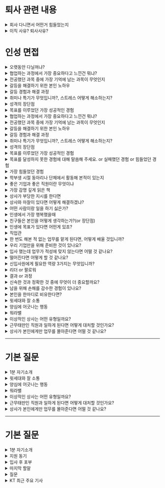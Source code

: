 <h1>퇴사 관련 내용</h1>

<details markdown = "1">
<summary>회사 다니면서 어떤거 힘들었는지</summary>
제가 가장 힘들었던 경험은, **의욕이 부족한 내부 구성원들과 함께 신규 사업을 만들어가야 했던 상황**이었습니다.
회사의 성장을 위해 신규 고객사를 발굴하고 제안 전략을 고민하는 것이 제 역할이었지만, 실제로는 고객 제안보다 사내 설득에 대부분의 에너지를 쏟아야 했던 적이 많았습니다.<br>
<br>
당시 저는 단순히 요청하는 데 그치지 않고, 본사에 계신 협업 부서 분들께 직접 성심당 빵을 전달하며 감사의 마음을 전하기도 했고, 사적으로 식사나 커피를 함께 하며 진솔한 대화를 통해 신뢰를 쌓고자 노력했습니다. 또한 협조가 필요한 자료나 산출물은 제가 먼저 초안을 작성해 전달하며 부담을 줄이려 했습니다. <br>
<br>
그 당시에는 매우 힘들었지만, 돌이켜보면 각 부서가 처한 현실과 애로사항을 이해하는 좋은 계기가 되었고, 결국 사업을 수주한 후에는 오히려 관계가 더 끈끈해지는 계기가 되었습니다.<br>
</details>

<details markdown = "1">
<summary>이직 사유? 퇴사사유?</summary>
우선 더 다양한 솔루션과 도메인을 경험하는 곳에서 역량을 쌓고 싶다는 욕심 떄문이였던 것 같습니다.<br>
현재 근무 중인 팀에서는 총 4개의 솔루션을 판매하고 있고, 이 중 실제 매출의 90% 이상이 두 개의 도구에 집중되어 있습니다. 특정 제품 중심의 영업은 안정적일 수 있지만, 다양한 산업군과 고객 니즈에 맞춰 제안 역량을 확장하기엔 한계가 있다는 고민이 생겼습니다.<br>
<br>
또한 매출에 대한 압박이 거의 없는 조직 분위기다 보니, 낙주가 발생해도 그 원인을 깊이 분석하거나 개선하려는 문화는 상대적으로 약했습니다. 저로서는 정량적인 목표 아래에서 매출 달성을 위해 치열하게 고민하고 행동하는 경험을 하고 싶었습니다. <br>
KT는 자체 솔루션뿐만아니라 파트너사와의 협업을 매우 다양한 제품과 산업군을 다루고 있고, 명확한 매출 목표를 기반으로 움직이는 조직으로 알고 있어 지원하게 되었습니다.<br>
</details>


<h1>인성 면접</h1>
<details markdown = "1">
<summary>오랫동안 다닐꺼냐?</summary>
네 오래다닐수 ~~ 정말 오고싶었던 기업인 만 뽑아주시면 최선~~
</details>

<details markdown = "1">
<summary>협업하는 과정에서 가장 중요하다고 느낀건 뭐냐?</summary>
저는 협업 과정에서 동료 간의 믿음이 구축되어 있는 것이 가장 중요하다고 생각합니다.<br>
팀원간의 믿음이 있어야지만 역할 분담 과정 뿐 아니라, 각자의 업무에 집중할 수 있고, <br>
서로 간의 소통 과정에서 각자의 의견이 존중받는다는 분위기가 형성되어 좋은 아이디어가 나올 수 있기 때문입니다.<br>
</details>

<details markdown = "1">
<summary>전공했던 과목 중에 가장 기억에 남는 과목이 무엇인지</summary>
저는 위성정보프로그래밍 및 실습이라는 가장 기억에 남는 것 같습니다. <br>
해당 과목에서 fortran이라는 언어를 바탕으로 처음으로 코딩에 접하게 되었습니다. <br>
이때 단순히 외우는 형식의 공부가 아니라, 해당 언어로 성적 관리 프로그램을 만들어보고 , 코드가 동작하는 것을 보고 IT 계열에 흥미를 느끼게됨.<br>
</details>

<details markdown = "1">
<summary>갈등을 해결하기 위한 본인 노하우</summary>
갈등 과정을 해결하기 위한 저만의 노하우는 서로 진솔한 얘기를 하고, 시간을 많이 가지는 것이라고 생각<br>
슈어소프트테크 근무 하던 당시, 사업을 위해 여러 팀에 업무 협조를 요청 드리는 과정에서 부담스러운 업무라는 이유로 협조가 어려워 조그마한 갈등이 생겼고 이를 해결한 경험이 있다.<br>
이때 저는 협조를 이끌어내고자 업무 적인 내용뿐만 아니라, 점심도 같이 먹고, 퇴근후 저녁에 맥주도 한잔하는 등 시간을 보내며 개인적인 얘기도 많이 하게 되었다.<br>
얘기하는 과정에서 팀장님 만의 애로사항을 경청한 후 같이 해결 방안을 고민하고, 앞으로 같이 발전적으로 나가보자는 얘기하며 최종적으로 협조를 이끌어냄<br>
</details>

<details markdown = "1">
<summary> 갈등 경험과 해결 과정</summary>
갈등 과정을 해결하기 위한 저만의 노하우는 갈등을 해결하기 위해 대화를 많이 <br>
슈어소프트테크 근무 하던 당시, 사업을 위해 여러 팀에 업무 협조를 요청 드리는 과정에서 부담스러운 업무라는 이유로 협조가 어려워 조그마한 갈등이 생겼고 이를 해결한 경험이 있다.<br>
이때 저는 해당 사업을 진행을 함으로써 얻을 수 있는 점을 강조하여 서로의 의견을 좁힐 수 있었고 최종적으로는 협조를 성공적으로 이끌어내게 되었다.<br>
</details>

<details markdown = "1">
<summary> 취미나 특기가 무엇입니까?, 스트레스 어떻게 해소하는지?</summary>
저는 개인적으로 배드민턴과 산책하는 것을 좋아한다.<br>
-> 걱정이 많을때  취미 활동을 하면 스트레스랑 답답한 마음이 해소. 특히 제가 왜 스트레스를 받고 어떻게 해나가야할지 생각이 정리되어서 좋아한다.<br>
-> 고탠션(28파운드), 헤드쪽에 실린 채<br>
<br>
특기 : 새로 만나는 사람과 서로 대화를 이어가는것에 자신있다.<br>
</details>

<details markdown = "1">
<summary> 성격의 장단점 </summary>
저의 가장 큰 장점은 공감능력을 바탕으로 한 의사소통 능력이라고 생각합니다.<br>
고등학교 때 친구들의 추천을 받아 또래상담가 역할을 맡게 되었고, 다양한 친구들의 고민을 들으며 같이 공감하고 소통하는 방법을배우게되었습니다.<br>
이러한 경험을 바탕으로 현재도 여러 사람들의 말을 잘 경청하고, 개개인의 상황에 맞게 대화를 이어나가며 좋은 관계를 맺어나가고 있습니다.<br>
단점은 때로 거절을 잘 못한다는 것입니다.<br>
실제 업무를 진행하면서, 제 업무 Role이 아닌것에 대해서도 고객 또는 내부 실무진 분들께서 요청하실 때 거절을 잘 못했었습니다.<br>
이때 도움 요청을 거절하지 못해, 제 업무 일정상 차질이 생겼던 적이 있습니다.<br>
현재는 도움 요청에 대해 가능한 한에서만 수락하고 불가능하다면 불가능한 이유를 객관적이고 솔직하게 이야기하면서 정중하게 거절하려고 노력하고 있습니다.<br>
앞으로 마주하는 단점도 성찰하면서 이를 극복하고자 노력<br>
<br>
장점 : 맡은 일은 밤을 세서라도 해내는 끈기와 책임감. 실제 학부 연구생, 회사에서도 고객사 일정에 최대한 맞추고, 사업을 수주하기 위해 야근을 자주하는 등 맡은일은 어떻게는 책임을 가져 하려했다.<br>
단점 : 가끔 주위 사람이 힘들때 해당 상황에 과몰입. 무엇이든 과한것은 자제 필요 너무 과몰입하지 않고 감정 절제하려 노력.<br>
단점 : 직설적이지 못하다는 단점. 팀프로젝트때 참여 안하는 팀원 있었음 -> 직접적으로 문제 제기를 못하고 업무를 나누 어 진행함 -> 지금은 상대방 감정을 존중하면서 필요한 상황엔 직설적으로 피드백을 주도록 노력하고있음<br>
</details>

<details markdown = "1">
<summary> 목표를 이루었던 가장 성공적인 경험</summary>
주도적으로 독일 기업의 사업을 메이킹해보자는 목표를 이뤄낸던 것이 가장 성공적 경험.<br>
당사의 경우 2021년을 마지막으로 독일 업체와의 계약이 끊긴 상황이였다. 당사 사업이 국내에 의존하는 비중이 너무 컸고, 저를 거둬주신 회사에게 감사하다는 마음으로 메이킹 하고 싶었다.<br>
이에 관련 독일 업체를 리스트업한다음에 메일을 보냈고, 한국에 지사가 있는 경우 직접 전화를 걸었다.<br>
이때 한국 완성차 업체를 대상으로 입찰에 참여하는 고객과 컨택이 되었고, 해당 기술용역을 위해 다양한 유관 부서에 협조를 요청하여 제안서를 전달드렸다.<br>
하지만 해당 고객사께서 최종적으로 한국 완성차 업체에 입찰에 떠 오래다닐수 ~~ 정말 오고싶었던 기업인 만 뽑아주시면 최선~~
</details>

<details markdown = "1">
<summary>협업하는 과정에서 가장 중요하다고 느낀건 뭐냐?</summary>
저는 협업 과정에서 동료 간의 믿음이 구축되어 있는 것이 가장 중요하다고 생각합니다.<br>
팀원간의 믿음이 있어야지만 역할 분담 과정 뿐 아니라, 각자의 업무에 집중할 수 있고, <br>
서로 간의 소통 과정에서 각자의 의견이 존중받는다는 분위기가 형성되어 좋은 아이디어가 나올 수 있기 때문입니다.<br>
</details>

<details markdown = "1">
<summary>전공했던 과목 중에 가장 기억에 남는 과목이 무엇인지</summary>
저는 위성정보프로그래밍 및 실습이라는 가장 기억에 남는 것 같습니다. <br>
해당 과목에서 fortran이라는 언어를 바탕으로 처음으로 코딩에 접하게 되었습니다. <br>
이때 단순히 외우는 형식의 공부가 아니라, 해당 언어로 성적 관리 프로그램을 만들어보고 , 코드가 동작하는 것을 보고 IT 계열에 흥미를 느끼게됨.<br>
</details>

<details markdown = "1">
<summary>갈등을 해결하기 위한 본인 노하우</summary>
갈등 과정을 해결하기 위한 저만의 노하우는 서로 진솔한 얘기를 하고, 시간을 많이 가지는 것이라고 생각<br>
슈어소프트테크 근무 하던 당시, 사업을 위해 여러 팀에 업무 협조를 요청 드리는 과정에서 부담스러운 업무라는 이유로 협조가 어려워 조그마한 갈등이 생겼고 이를 해결한 경험이 있다.<br>
이때 저는 협조를 이끌어내고자 업무 적인 내용뿐만 아니라, 점심도 같이 먹고, 퇴근후 저녁에 맥주도 한잔하는 등 시간을 보내며 개인적인 얘기도 많이 하게 되었다.<br>
얘기하는 과정에서 팀장님 만의 애로사항을 경청한 후 같이 해결 방안을 고민하고, 앞으로 같이 발전적으로 나가보자는 얘기하며 최종적으로 협조를 이끌어냄<br>
</details>

<details markdown = "1">
<summary> 갈등 경험과 해결 과정</summary>
갈등 과정을 해결하기 위한 저만의 노하우는 갈등을 해결하기 위해 대화를 많이 <br>
슈어소프트테크 근무 하던 당시, 사업을 위해 여러 팀에 업무 협조를 요청 드리는 과정에서 부담스러운 업무라는 이유로 협조가 어려워 조그마한 갈등이 생겼고 이를 해결한 경험이 있다.<br>
이때 저는 해당 사업을 진행을 함으로써 얻을 수 있는 점을 강조하여 서로의 의견을 좁힐 수 있었고 최종적으로는 협조를 성공적으로 이끌어내게 되었다.<br>
</details>

<details markdown = "1">
<summary> 취미나 특기가 무엇입니까?, 스트레스 어떻게 해소하는지?</summary>
저는 개인적으로 배드민턴과 산책하는 것을 좋아한다.<br>
-> 걱정이 많을때  취미 활동을 하면 스트레스랑 답답한 마음이 해소. 특히 제가 왜 스트레스를 받고 어떻게 해나가야할지 생각이 정리되어서 좋아한다.<br>
-> 고탠션(28파운드), 헤드쪽에 실린 채<br>
<br>
특기 : 새로 만나는 사람과 서로 대화를 이어가는것에 자신있다.<br>
</details>

<details markdown = "1">
<summary> 성격의 장단점 </summary>
저의 가장 큰 장점은 공감능력을 바탕으로 한 의사소통 능력이라고 생각합니다.<br>
고등학교 때 친구들의 추천을 받아 또래상담가 역할을 맡게 되었고, 다양한 친구들의 고민을 들으며 같이 공감하고 소통하는 방법을배우게되었습니다.<br>
이러한 경험을 바탕으로 현재도 여러 사람들의 말을 잘 경청하고, 개개인의 상황에 맞게 대화를 이어나가며 좋은 관계를 맺어나가고 있습니다.<br>
단점은 때로 거절을 잘 못한다는 것입니다.<br>
실제 업무를 진행하면서, 제 업무 Role이 아닌것에 대해서도 고객 또는 내부 실무진 분들께서 요청하실 때 거절을 잘 못했었습니다.<br>
이때 도움 요청을 거절하지 못해, 제 업무 일정상 차질이 생겼던 적이 있습니다.<br>
현재는 도움 요청에 대해 가능한 한에서만 수락하고 불가능하다면 불가능한 이유를 객관적이고 솔직하게 이야기하면서 정중하게 거절하려고 노력하고 있습니다.<br>
앞으로 마주하는 단점도 성찰하면서 이를 극복하고자 노력<br>
<br>
장점 : 맡은 일은 밤을 세서라도 해내는 끈기와 책임감. 실제 학부 연구생, 회사에서도 고객사 일정에 최대한 맞추고, 사업을 수주하기 위해 야근을 자주하는 등 맡은일은 어떻게는 책임을 가져 하려했다.<br>
단점 : 가끔 주위 사람이 힘들때 해당 상황에 과몰입. 무엇이든 과한것은 자제 필요 너무 과몰입하지 않고 감정 절제하려 노력.<br>
단점 : 직설적이지 못하다는 단점. 팀프로젝트때 참여 안하는 팀원 있었음 -> 직접적으로 문제 제기를 못하고 업무를 나누 어 진행함 -> 지금은 상대방 감정을 존중하면서 필요한 상황엔 직설적으로 피드백을 주도록 노력하고있음<br>
</details>

<details markdown = "1">
<summary> 목표를 이루었던 가장 성공적인 경험</summary>
에게 가장 성공적인 경험은 ‘독일 기업과의 신규 사업을 주도적으로 성사시키겠다’는 목표를 실현한 것입니다.<br>
당사는 2021년 마지막으로 독일 업체와의 협업이 법적 다툼으로까지 이어져 계약이 종료되었고, 업계 내에서도 평판이 좋지 않은 상황이었습니다. 전체 매출의 상당 부분을 국내에 의존하고 있던 터라, 회사를 도와야겠다는 책임감과 감사한 마음으로 해외 사업을 새롭게 열어보고자 결심했습니다.<br>
<br>
우선 관련 독일 업체를 리스트업한 후, 이메일을 보내고 한국에 지사가 있는 경우에는 직접 전화를 걸어 소통을 시도했습니다. 그 결과, 한국 완성차 업체 대상 입찰에 참여하고 있는 한 독일 고객사와 연결되었고, 해당 기술 용역 제안을 위해 사내 여러 유관 부서와 협업하여 제안서를 전달드렸습니다.
<br>
비록 최초 제안은 고객사가 입찰에서 최종 낙찰을 받으면서 무산되었지만, 저희의 기술력과 대응력을 높이 평가해 주신 덕분에 이후 두 건의 신규 프로젝트에 함께 참여할 기회를 얻었고, 모두 성공적으로 계약을 체결할 수 있었습니다.
<br>
</details>

<details markdown = "1">
<summary> 목표를 달성하지 못한 경험에 대해 말씀해 주세요. or 실패했던 경험 or 힘들었던 경험 </summary>
학부 시절, 저는 수석으로 졸업하는 것을 목표로 삼았으나 달성하지 못한 경험이 있습니다.<br>
이때 저는 흥미가 가는 과목에 대해서는 성적이 좋았으나, 재미가 없다고 느껴진 특정 전공 과목들에 대한 성적이 좋지 못하였습니다.<br>
이 경험을 통해 제가 관심을 가지 않았던 부분에 대해서도 진지한 태도로 접근해야 하며, 큰 목표를 이루기 위해서는 세부적인 요소 하나하나에 무관심하거나 소홀히 해서는 안된다는 점을 깨달았습니다.<br>
<br>
</details>

<details markdown = "1">
<summary> 가장 힘들었던 경험</summary>
이전 독일 업체와의 계약이 2021년 법적 분쟁으로까지 이어졌던 이력이 있었고, 해당 업체의 검토 기준은 국내 고객사에 비해 두 배 이상 까다로웠습니다. 이러한 배경 때문에 내부적으로 부정적인 인식이 강했고, 협조를 얻는 데 큰 어려움이 있었습니다.<br>

저는 해당 업무가 기존에 수행하던 업무와 본질적으로 큰 차이가 없다는 점을 강조하기 위해 관련 논문 및 공식 문서들을 수집해 전달했고, 이 사업을 통해 향후 어떤 비전을 기대할 수 있는지 구체적으로 제시하며 설득을 시도했습니다.<br>

업무적으로 제가 할 수 있는 모든 지원을 다했음에도 불구하고, 협조를 요청한 세 팀 중 두 팀의 동의를 얻지 못했던 점이 가장 힘들었습니다.<br>

이후에는 단순한 논리적 설득이 아닌, 사람 간 신뢰를 기반으로 한 소통이 필요하다고 느꼈고, 해당 팀의 팀장님들과 점심 식사, 커피 미팅, 저녁 자리 등을 통해 진심 어린 대화를 나누고, 출장을 기차타고 가신 경우 제가 역에 데리러 가는등 관계를 쌓기 위해 노력하여 최종적으로 업무 협조를 받게 되었다..<br>

이 경험을 통해 ‘일도 결국 사람과 사람이 하는 일’이며, 내부 설득과 관계 형성을 위한 ‘내부 영업’도 매우 중요하다는 점을 깊이 깨닫게 되었습니다.
<br>
</details>

<details markdown = "1">
<summary> 학부생 시절 동아리나 단체에서 활동해 본적이 있는지 </summary>
학부생 시절 학과 내 축구 동아리에 가입하여 활동하였고, 학생회에서 대내협력부장을 맡아 학과 여러 행사에 참여를 요청드렸습니다.<br>
그리고 연구실에서 학부 연구생 활동을 하였고, 현재 다니는 회사에서는 독서 동아리에 다녔다.<br>
</details>

<details markdown = "1">
<summary> 좋은 기업과 좋은 직원이란 무엇이냐</summary>
좋은 기업 : 직원들이 잠재력을 발휘하고 성장할 수 있는 환경을 조성한 기업. 좋은 직원 : 맡은 역할과 책임을 성실히 수행하고, 어떻게 우리 기업이 더 성장해 나갈 수 있을지 고민하는 직원.
</details>

<details markdown = "1">
<summary>가장 감명 깊게 읽은 책</summary>
저는 거절은 해야겠는데 말을 못하겠고라는 책을 가장 감명 깊게 읽은 것 같습니다.
해당 책을 통해 사람들이 거절은 잘 못하는 이유은 대개 관계 불안 있고, 오히려 거절을 하는 것이 자신에게 도움이 될 뿐만 아니라, 관계 유지에 도움이 된다는 것을 알게 되었습니다.
이후 저는 도움 요청에 대해 가능한 한에서만 수락하고 불가능하다면, 불가능한 이유를 솔직하게 이야기하면서 정중하게 거절하려고 노력하고있습니다.
</details>

<details markdown = "1">
<summary>상사가 부당한 지시를 한다면</summary>
저는 우선적으로 법적이나, 회사 내규에 어긋나는 지시거나 회사의 이윤에 해를 끼치는지 부터 판단해 보겠습니다.
이때 만약 어긋나는 일이라고 확인된다면 가까운 선배뿐과 조용히 조언을 구한 후 행동하겠습니다.
하지만 부당한 지시가 저만의 생각이였다면, 일단은 지시를 따르겠습니다.
먼저 회사생활을 시작하신 상사의 지시는 이유가 있다고 생각하고, 큰 일이 아니라면 지시 이행 후에 나중에 개인적으로 말씀드려도 되는 부분이라고 생각합니다.
</details>

<details markdown = "1">
<summary>상사와 마찰이 있다면 어떻게 해결하겠냐?</summary>
상사분과 갈등이 생긴다면, 우선 상사분과 대화를 통해 문제를 해결하도록 적극적으로 노력하겠습니다.
이때 상사분의 생각과 의견을 들어보고, 어디서 부터 오해가 생겼는지 파악하여 그것을 해결하도록 하겠습니다.
상사분은 인생과 실무에 있어 저보다는 경험이 많은 분이므로, 의견을 받아들이되, 불합리하거나 회사의 이익에 반하는 것이 있으면 의견을 제시하여 조율하도록 노력하겠습니다.
</details>

<details markdown = "1">
<summary>어떤 사람이랑 일을 하기 싫은가?</summary>
저는 개인적으로 **업무에 비협조적인 태도를 보이는 사람과 함께 일하는 것이 어렵다고 느낍니다.<br>
업무라는것은 각자의 역할과 책임의 바탕으로 공동의 목표를 달성하는 과정이라 생각합니다.<br>
이를 달성하는 과정에서, 업무에 비협조적인 태도를 보이는 사람이 있을 때 업무 효율 뿐만 아니라, 관련 부서에 사기까지 저하 시키는 것을 확인하게됨<br>
하지만 저는 그 부서만의 입장을 파악하기 위해 노력했고, 업무 목적과 기대효과를 수치와 사례로 정리해 설득한다.<br>
</details>

<details markdown = "1">
<summary>인생에서 가장 행복했을때</summary>
-> 저에게 인생에서 가장 행복했던 순간은,
고등학교 시절 가족들과 함께 오사카로 여행을 갔을 때입니다.

당시 아버지께서 평일은 물론 주말에도 바쁘셔서
한자리에 모이기조차 어려웠던 시기가 있었습니다.
이때 아버지가 시간을 내실 수 있으셔서 고2 겨울방학 때 처음으로 가족 모두가 함께 여행을 갈 수 있었습니다.

그 여행에서 서로의 일상과 고민을 나누며 진솔한 대화를 나눌 수 있었고,
특히 길에서 웃고 떠들던 기억이 지금도 따뜻하게 남아 있습니다.

단순한 여행을 넘어, 가족간의 유대감이 얼마나 따뜻한지 느낄 수 있었던 순간이었기에
제 인생에서 가장 소중하고 행복한 기억으로 남아 있습니다.<br>
</details>

<details markdown = "1">
<summary>친구들은 본인을 어떻게 생각하는가?(or 장단점)</summary>
친구들이 말하는 저는 같이 있으면 재미있다는 것입니다.
여러 사람들과 있을때 재밌는 분위기를 조성하는 역할을 해서 이런 얘기를 종종 듣는것 같습니다.
반면 제 단점을 과몰입을 하는 것이라고 생각하는 것 같습니다.
친구들이 슬프거나 기쁠때 오히려 제가 더 기뻐하고 더 슬퍼하는 경우가 있습니다.
뭐든 과한것은 좋지 않기 떄문에 현재는 너무 과몰입하지 않고 감정을 절제하려고 노력하고 있습니다.<br>
</details>

<details markdown = "1">
<summary>인생에 목표가 있다면 어떤게 있죠?</summary>
우선 회사에서는 10년 내로 인정받는 직원이 되어 보직자가 되고, 여러 후배들을 잘 이끄는 멘토 역할을 하는것이 목표.<br>
개인적으로는 어떤 자리에 있어도 필요한 사람이 되자<br>
지금까지 영업을 하면서 항상 저를 거둬주신 회사에 대해 감사함을 느꼈고, 언제나 맡은 목표 이상을 해내고자 노력했다.<br>
앞으로도 기억되는 사람이 되고자 맡은일에 최선을 다해 신뢰와 믿음을 쌓아가고자 함.<br>
</details>

<details markdown = "1">
<summary>직업관</summary>
제가 평소에 생각하는 직업관의 첫 번째는 **‘가장 잘할 수 있는 일을 하는 것’**입니다. 대학교 시절, 대내협력부장을 맡아 환경해양대학 내 행사 참여율을 가장 높은 학과로 변화시킨 경험이 있고, 현재 영업 업무를 하며 주위에서 수주가 어렵다고 판단했던 사업을 성공적으로 성사시킨 경험도 있습니다. 이러한 성과를 통해 영업은 제가 가장 잘할 수 있는 일이라고 확신하게 되었습니다.
두 번째는 **‘흥미와 재미를 느낄 수 있는 분야에서 일하는 것’**입니다.
IT 분야는 트렌드가 빠르게 변하고, 이에 따라 다양한 기술과 도구들이 끊임없이 발전하고 있습니다. 이러한 역동적인 변화는 저의 지적 호기심을 자극하며, 꾸준히 배우고 성장할 수 있도록 동기를 부여합니다.

저는 앞으로도 저의 역량을 가장 잘 발휘할 수 있으며, 동시에 흥미와 열정을 유지할 수 있는 분야에서 전문가로 성장하고 싶습니다.
</details>

<details markdown = "1">
<summary>한 번도 해본 적 없는 업무를 맡게 된다면, 어떻게 배울 것입니까?</summary>
우선 업무 메뉴얼이나 가이드라인을 찾아서 전반적인 프로세스를 파악하고자 읽어볼것 같다.<br>
그 다음 실제 업무를 하며 저만의 일지를 만들어서, 단계별로 업무의 주요 절차나 팁 정리<br>
</details>


<details markdown = "1">
<summary>우리 기업만을 위해 준비한 것이 있나요?</summary>
팔란티어 MS와 제조업과 한국어 특화 AI~~~
</details>


<details markdown = "1">
<summary>입사 했는데 업무가 적성에 맞지 않는다면 어떨 것 같나요?</summary>
우선 초기에 업무에 적응하지 못한다면 적성에 안맞다고 착각할 수도 있습니다.<br>
-> 이를 업무 적응 과정이라고 생각했습니다.<br>
저 또한 처음에 입사했을때 업무를 배우고 적응하기 힘들어 이 일이 적성에 맞나라고 생각했지만,<br>
실제로 어느 경험치가 쌓였을 때는 이 만큼 나랑 맞는 직무가 있을까라는 생각을 가질 정도로 만족한다.<br>
따라서 적성에 맞지 않더라도 업무 역량을 익히느 ㄴ과정이라 생각하고 열시미<br>
</details>

<details markdown = "1">
<summary>떨어진다면 어떻게 할 것 같나요?</summary>
열심히 준비하여 떨어질거 같진 않지만~~~ 떨어진다면 그 이유에 대해 다시 생각해볼것 같습니다.<br>
이후 부족했던점을 객관적으로 파악하고 보완하여 하반기에 KT에 좋은 모습으로 지원하고 싶다.<br>
</details>

<details markdown = "1">
<summary>신입사원에게 필요한 역량 3가지는 무엇입니까?</summary>
열심히 준비하여 떨어질거 같진 않지만~~~ 떨어진다면 그 이유에 대해 다시 생각해볼것 같습니다.<br>
이후 부족했던점을 객관적으로 파악하고 보완하여 하반기에 KT에 좋은 모습으로 지원하고 싶다.<br>
</details>

<details markdown = "1">
<summary>리더 or 팔로워</summary>
저는 두 가지 역할을 모두할 수 있지만 추진력있는 리더에 가깝습니다.
+ 사례<br>
</details>

<details markdown = "1">
<summary>결과 or 과정</summary>
결과와 과정 모두 중요하지만, 결과가 더 중요하다고 생각합니다. 과정이 좋더라도, 기업은 성과있어야 운영이 되는 조직입니다.<br>
특히 영업직은 필드에서 성과로 증명하는 것이 필수적.
</details>

<details markdown = "1">
<summary>신속한 것과 정확한 것 중에 무엇이 더 중요할까요?</summary>
정확이 중요하다 생각한다. 영업의 경우 신속하게 대응도 중요하지만 결국 핵심은 정확하게 기술적인 내용을 파악하고 이를 고객에게 전달해야만 좋을결과 얻는다고 생각
</details>

<details markdown = "1">
<summary>남을 위해 손해를 감수한 경험이 있나요?</summary>
과거 영업 데이터 정리<br>
</details>

<details markdown="1"> <summary>본인을 한마디로 비유한다면?</summary> 
저는 저 자신을 **‘하얀 도화지’**에 비유하고 싶습니다. 하얀 도화지는 어떤 색과도 잘 어우러지며, 상대의 색을 더 선명하게 살려주는 특성이 있습니다. 저는 다양한 성향의 사람들과 협업할 때, 상대의 의견을 존중하고 조율하며 조화롭게 일하는 것을 중요하게 생각합니다.
실제로 여러 부서와의 협업이 필요한 영업 업무를 수행하면서도, 상대 팀의 관점을 먼저 이해하고 조율점을 찾아가는 방식으로 신뢰를 얻고, 공동의 목표를 효과적으로 달성해왔습니다.

앞으로도 저는 어떤 환경, 어떤 사람과도 잘 어우러지며, 조직과 함께 새로운 가치를 그려낼 수 있는 사람이고 싶습니다.

</details>

<details markdown="1"> 
<summary>윗세대와 잘 소통</summary> 
세대 차이가 있더라도 대화를 통해 하나의 공감대를 찾아내어 대화. 너무 불편하게만 생각하지 않고 다가가는 것
</details>

<details markdown="1"> 
<summary>양심에 어긋나는 행동</summary> 
선배들의 레포트 자료 참고해 과제 마무리, 이를 다들 관행처럼 사용했기에 문제가 없다 생각했지만<br>
  추후에 잘못된 걸 깨닫고 저만의 자료로 마무리
</details>

<details markdown="1"> 
<summary>워라밸</summary> 
 워라벨은 중요한 사회적 트렌드라고 생각하지만, 개인의 워라벨 추구가 지나치게 강조되면 자신의 업무를 소홀히하여 조직에 민폐가 될 수 있다고 생각합니다.
<br>
2) 따라서 워라벨을 추구하되, 자신의 업무에 대한 애정과 책임감을 잃지 않고 업무에 충실함으로써 기업의 목표를 달성하고 동료들과의 원활한 협력을 이끌어내는 것이 바람직하다고 생각합니다. 
</details>

<details markdown="1"> 
<summary>이상적인 상사는 어떤 유형일까요?</summary> 
1) 저는 피드백을 솔직하게 주고 받을 수 있는 환경을 조성하여 서로의 성장을 촉진할 수 있는 상사라고 생각합니다. 

2) 이런 상사와 일을 하면 누구나 자신의 업무 역량을 객관적으로 파악할 수 있다고 생각합니다. 

3) 그렇기에 저는 상급자나 동료들의 피드백을 적극적으로 반영하는 것은 물론이고, 개인업무만 생각하는 것이 아닌 동료들의 업무도 두루 살필 수 있는 직원이 되겠습니다.
</details>

<details markdown="1"> 
<summary>근무태만인 직원과 일하게 된다면 어떻게 대처할 것인가요?</summary> 
1) 우선 동료와 커피를 마시면서 편안하게 이 문제에 대해서 이야기를 나누겠습니다. 이 과정에서 동료를 독려하고 제 의견을 이야기해야 해당 문제가 수월하게 해결될 수 있을 것 같습니다. 

2) 너무 불편한 분위기에서 격식을 갖춰 불만을 말하게 되면 오히려 반감을 살 수 있기 때문입니다.

3) 그럼에도, 직원의 근무태만이 고쳐지지 않는다면 그 직원과 함께 일하기는 어려울 것 같습니다. 따라서 상사께 해당문제를 보고하고 조치취해 다른 직원에게도 피해가 가지 않도록 하겠습니다.
</details>

<details markdown="1"> 
<summary>상사가 본인에게만 업무를 몰아준다면 어떨 것 같나요?</summary> 
1) 상사가 저에게 어떤 일을 몰아준다면 그것은 분명 어떤 이유가 있을 것이라고 생각합니다. 따라서 상사의 지시를 따르며 힘든 일이라도 배울 점이 있다는 생각으로 최선을 다하겠습니다. <br>
<br>
2) 만약 이러한 업무가 저의 능력으로 처리할 수 없는 수준이라면, 조직에 피해를 줄 수 있으니 상사와 대화를 나누어 대응책을 찾아보도록 하겠습니다. 나아가, 제가 마무리하지 못한 업무는 꼭 해내겠다는 자세를 보이겠습니다.<br>
</details>

-----------------------------------------------------
<h1>기본 질문</h1>

<details markdown="1"> 
<summary>1분 자기소개</summary> 
안녕하십니까. 저는 고객의 니즈를 기회로, 데이터를 성과로 전환하는 지원자입니다.<br>
회사에서 자사 SW 판매 및 기술용역 수주를 담당하며 인바운드를뿐만 아니라 적극적으로 아웃바운드를 진행하였습니다. 이를 통해, 4년만에 독일 부품사와의 기술용역 계약을 새롭게 성사시킨 경험이 있습니다.
  
또한 코파일럿과 지피티를 활용해 방치된 과거 영업 데이터 분석하고, 이를 기반으로 고객분들께 제안드려 5건의 유지보수 계약과 2건의 신규 도구 도입을 진행할 수 있었습니다.
  
추가적으로 고객분들의 페인포인트를 해결드리기 위해 ,전사적으로 활용가능한 경쟁사 전체 제품비교자료를 주도적으로 구축해본 경험이 있습니다.

저의 이러한 주도적이고 고객중심적인역량과 경험을는 저 자신을 **‘하얀 도화지’**에 비유하고 싶습니다. 하얀 도화지는 어떤 색과도 잘 어우러지며, 상대의 색을 더 선명하게 살려주는 특성이 있습니다. 저는 다양한 성향의 사람들과 협업할 때, 상대의 의견을 존중하고 조율하며 조화롭게 일하는 것을 중요하게 생각합니다.
실제로 여러 부서와의 협업이 필요한 영업 업무를 수행하면서도, 상대 팀의 관점을 먼저 이해하고 조율점을 찾아가는 방식으로 신뢰를 얻고, 공동의 목표를 효과적으로 달성해왔습니다.

앞으로도 저는 어떤 환경, 어떤 사람과도 잘 어우러지며, 조직과 함께 새로운 가치를 그려낼 수 있는 사람이고 싶습니다.

</details>

<details markdown="1"> 
<summary>윗세대와 잘 소통</summary> 
세대 차이가 있더라도 대화를 통해 하나의 공감대를 찾아내어 대화. 너무 불편하게만 생각하지 않고 다가가는 것
</details>

<details markdown="1"> 
<summary>양심에 어긋나는 행동</summary> 
선배들의 레포트 자료 참고해 과제 마무리, 이를 다들 관행처럼 사용했기에 문제가 없다 생각했지만<br>
  추후에 잘못된 걸 깨닫고 저만의 자료로 마무리
</details>

<details markdown="1"> 
<summary>워라밸</summary> 
 워라벨은 중요한 사회적 트렌드라고 생각하지만, 개인의 워라벨 추구가 지나치게 강조되면 자신의 업무를 소홀히하여 조직에 민폐가 될 수 있다고 생각합니다.
<br>
2) 따라서 워라벨을 추구하되, 자신의 업무에 대한 애정과 책임감을 잃지 않고 업무에 충실함으로써 기업의 목표를 달성하고 동료들과의 원활한 협력을 이끌어내는 것이 바람직하다고 생각합니다. 
</details>

<details markdown="1"> 
<summary>이상적인 상사는 어떤 유형일까요?</summary> 
1) 저는 피드백을 솔직하게 주고 받을 수 있는 환경을 조성하여 서로의 성장을 촉진할 수 있는 상사라고 생각합니다. 

2) 이런 상사와 일을 하면 누구나 자신의 업무 역량을 객관적으로 파악할 수 있다고 생각합니다. 

3) 그렇기에 저는 상급자나 동료들의 피드백을 적극적으로 반영하는 것은 물론이고, 개인업무만 생각하는 것이 아닌 동료들의 업무도 두루 살필 수 있는 직원이 되겠습니다.
</details>

<details markdown="1"> 
<summary>근무태만인 직원과 일하게 된다면 어떻게 대처할 것인가요?</summary> 
1) 우선 동료와 커피를 마시면서 편안하게 이 문제에 대해서 이야기를 나누겠습니다. 이 과정에서 동료를 독려하고 제 의견을 이야기해야 해당 문제가 수월하게 해결될 수 있을 것 같습니다. 

2) 너무 불편한 분위기에서 격식을 갖춰 불만을 말하게 되면 오히려 반감을 살 수 있기 때문입니다.

3) 그럼에도, 직원의 근무태만이 고쳐지지 않는다면 그 직원과 함께 일하기는 어려울 것 같습니다. 따라서 상사께 해당문제를 보고하고 조치취해 다른 직원에게도 피해가 가지 않도록 하겠습니다.
</details>

<details markdown="1"> 
<summary>상사가 본인에게만 업무를 몰아준다면 어떨 것 같나요?</summary> 
1) 상사가 저에게 어떤 일을 몰아준다면 그것은 분명 어떤 이유가 있을 것이라고 생각합니다. 따라서 상사의 지시를 따르며 힘든 일이라도 배울 점이 있다는 생각으로 최선을 다하겠습니다. <br>
<br>
2) 만약 이러한 업무가 저의 능력으로 처리할 수 없는 수준이라면, 조직에 피해를 줄 수 있으니 상사와 대화를 나누어 대응책을 찾아보도록 하겠습니다. 나아가, 제가 마무리하지 못한 업무는 꼭 해내겠다는 자세를 보이겠습니다.<br>
</details>

-----------------------------------------------------
<h1>기본 질문</h1>

<details markdown="1"> 
<summary>1분 자기소개</summary> 
안녕하십니까. 저는 고객의 니즈를 기회로, 데이터를 성과로 연결하는 지원자입니다.<br>
회사에서 자사 SW 판매 및 기술용역 수주를 담당하며 인바운드를뿐만 아니라 적극적으로 아웃바운드를 진행하였습니다. 이를 통해, 4년만에 독일 부품사와의 기술용역 계약을 새롭게 성사시킨 경험이 있습니다.
  
또한 코파일럿과 지피티를 활용해 방치된 과거 영업 데이터 분석하고, 이를 기반으로 고객분들께 제안드려 5건의 유지보수 계약과 2건의 신규 도구 도입을 진행할 수 있었습니다.
  
추가적으로 고객분들의 페인포인트를 해결드리기 위해 ,전사적으로 활용가능한 경쟁사 전체 제품비교자료를 주도적으로 구축해본 경험이 있습니다.

저의 이러한 주도적이고 고객중심적인 역량과 경험을 목표 이상의 성과를 내는 지원자가 되겠습니다. 감사합니다.<br> 
</details>

<details markdown="1"> 
<summary>지원 동기</summary> 
저는 기업을 선택할 때, 단순히 성장의 방향을 말하는 것이 아니라, 그것을 실제로 실행하고 있는가를 가장 중요하게 봅니다.<br>
<br>
KT는 통신 분야에서의 성공에 안주하지 않고, AX 시장을 선도하기 위해 실제로 움직이고 있는 기업이라 생각합니다. MS, 팔란티어 등 글로벌 빅테크와의 협업을 통해 한국형 AI를 구축하고 있으며, 자체 AICC 플랫폼과 코파일럿 도입을 통해 전사적으로 AI를 기반 업무 혁신을 선도하고 있다는 모습에서 강한 실행력을 느꼈습니다.<br>
이는 고객분들에게 단순한 기술 제안을 넘어, 믿고 도입할 수 있는 실증된 레퍼런스를 제공할 수 있다고 생각합니다.<br>
<br>
저는 이러한 KT에서 저만의 역량과 경험을 바탕으로, 고객분들에게 실질적인 가치를 전달하는 전문적인 B2B 직무자가 되고자 지원하게 되었습니다.<br>
<br>
</details>

<details markdown="1"> 
<summary>입사 후 포부</summary> 
입사 직후에는 **KT의 서비스와 제품에 대한 학습을 최우선으로 삼아**, 다양한 업무 매뉴얼과 고객 응대 흐름을 빠르게 익히겠습니다. 이를 통해 인바운드 업무를 안정적으로 수행하고자합니다. <br>
이후에는 부산 경남의 주요 산업인 제조업 고객분들께 적극적인 아웃바운드를 진행하여 목표 매출액의 130% 이상을 달성하고 싶다. <br>
장기적으로는 보직자로 성장하여 동료 및 후배들과 솔직한 피드백을 주고받을 수 있는 환경을 조성하고, 다양한 산업 도메인 지식을 기반으로 시장에 흐름에 맞는 영업 전략을 수립하는 리더가 되고 싶습니다.<br>
좋은 기회를 주신다면 말씀 드린 내용 꼭 실행<br>
</details>

<details markdown="1"> 
<summary>마지막 할말</summary> 
먼저, 이렇게 황금같은 주말에 시간을 내시어 저희를 위해 얘기를 들어주시고, 질문 주신점에 진심으로 감사드립니다.
면접을 준비하는 과정에서 여러가지 기사나 영상을 보며, KT에서 일하고 싶다는 마음이 더 간절해진것 같습니다. 아직 부족하고 배울점이 많지만, 누구보다 빠르게 적응하고, 팀과 고객분들의 기대 그 이상을 실현하는 사람이 되고 싶습니다. KT 라는 이름이 제 명함에 새겨진다면, 그것이 동료분들과 파트너분들의 노력을 가장 앞에서 증명하는 책임이라 여기고 일하겠습니다.
<br>
그리고 면접관님들께서 "저 친구 내가 뽑았어"라고 자신있게! 말하실 수 있는 그런 사원이 되겠습니다. 감사합니다.
</details>


<details markdown="1"> 
<summary>질문</summary> 
1.실제로 직무를 수행하실때, 목표 이상의 성과를 내기 위해서는 어떠한 부분이 중요하다고 생각하시는지 여쭤보고 싶습니다.<br>
2.실제로 다양한 KT 제품과 파트너사 제품을 영업할 기회가 생기는지<br>
</details>

<details markdown="1"> 
<summary>KT 최근 주요 기사</summary> 
고객 분과 도메인에 특화된 한국적 AI 제품을 출시하여 삶의 질 향상에 기여하겠다는 K-Intellgence 출시<br>
MS와 협업. 영업이익 6800<br>


</details>









